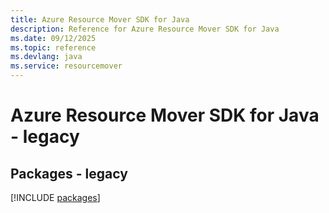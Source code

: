 ```yaml
---
title: Azure Resource Mover SDK for Java
description: Reference for Azure Resource Mover SDK for Java
ms.date: 09/12/2025
ms.topic: reference
ms.devlang: java
ms.service: resourcemover
---
```

# Azure Resource Mover SDK for Java - legacy
## Packages - legacy
[!INCLUDE [packages](resource-mover-index.md)]